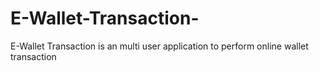 # E-Wallet-Transaction-
E-Wallet Transaction is an multi user application to perform online wallet transaction
